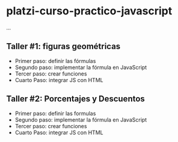 # platzi-curso-practico-javascript

...

## Taller #1: figuras geométricas

- Primer paso: definir las fórmulas
- Segundo paso: implementar la fórmula en JavaScript
- Tercer paso: crear funciones
- Cuarto Paso: integrar JS con HTML

## Taller #2: Porcentajes y Descuentos

- Primer paso: definir las formulas
- Segundo paso: implementar la fórmula en JavaScript
- Tercer paso: crear funciones
- Cuarto Paso: integrar JS con HTML